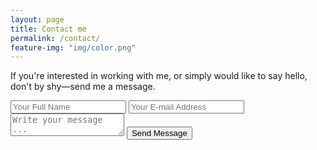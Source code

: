 ```yaml
---
layout: page
title: Contact me
permalink: /contact/
feature-img: "img/color.png"
---
```


If you're interested in working with me, or simply would like to say hello, don't by shy—send me a message.

<form action="https://getsimpleform.com/messages?form_api_token=3687863f00045f5c115282e4a638890f" method="post">
  <!-- the redirect_to is optional, the form will redirect to the referrer on submission -->
  <input type='hidden' name='redirect_to' value='http://kellymason.github.io/thank-you/' />
  <input type='text' name='name' placeholder='Your Full Name' />
  <input type='email' name='email' placeholder='Your E-mail Address' />
  <textarea name='message' placeholder='Write your message ...'></textarea>
  <input type='submit' value='Send Message' />
</form>